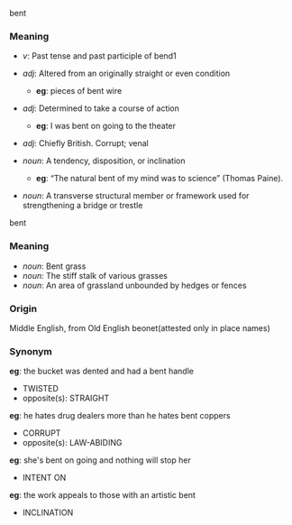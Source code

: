 bent
### Meaning
+ _v_: Past tense and past participle of bend1

+ _adj_: Altered from an originally straight or even condition
	+ __eg__: pieces of bent wire
+ _adj_: Determined to take a course of action
	+ __eg__: I was bent on going to the theater
+ _adj_: Chiefly British. Corrupt; venal

+ _noun_: A tendency, disposition, or inclination
	+ __eg__: “The natural bent of my mind was to science” (Thomas Paine).
+ _noun_: A transverse structural member or framework used for strengthening a bridge or trestle

bent
### Meaning
+ _noun_: Bent grass
+ _noun_: The stiff stalk of various grasses
+ _noun_: An area of grassland unbounded by hedges or fences

### Origin

Middle English, from Old English beonet(attested only in place names)

### Synonym

__eg__: the bucket was dented and had a bent handle

+ TWISTED
+ opposite(s): STRAIGHT

__eg__: he hates drug dealers more than he hates bent coppers

+ CORRUPT
+ opposite(s): LAW-ABIDING

__eg__: she's bent on going and nothing will stop her

+ INTENT ON

__eg__: the work appeals to those with an artistic bent

+ INCLINATION

